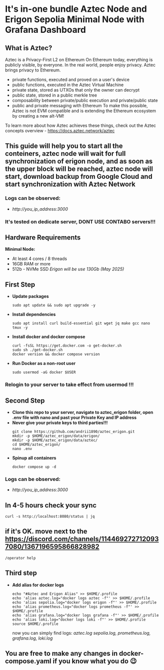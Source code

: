 # It's in-one bundle Aztec Node and Erigon Sepolia Minimal Node with Grafana Dashboard
## What is Aztec?
Aztec is a Privacy-First L2 on Ethereum
On Ethereum today, everything is publicly visible, by everyone. In the real world, people enjoy privacy. Aztec brings privacy to Ethereum.

- private functions, executed and proved on a user's device
- public functions, executed in the Aztec Virtual Machine
- private state, stored as UTXOs that only the owner can decrypt
- public state, stored in a public merkle tree
- composability between private/public execution and private/public state
- public and private messaging with Ethereum
To make this possible, Aztec is not EVM compatible and is extending the Ethereum ecosystem by creating a new alt-VM!

To learn more about how Aztec achieves these things, check out the Aztec concepts overview - https://docs.aztec.network/aztec

## This guide will help you to start all the conteiners, aztec node will wait for full synchronization of erigon node, and as soon as the upper block will be reached, aztec node will start, download backup from Google Cloud and start synchronization with Aztec Network

### Logs can be observed:

- *http://you_ip_address:3000*

### It's tested on dedicate server, DONT USE CONTABO servers!!!

## Hardware Requirements

**Minimal Node:**
- At least 4 cores / 8 threads
- 16GB RAM or more
- 512b - NVMe SSD   *Erigon will be use 130Gb (May 2025)*

## First Step
- **Update packages**
    ```
    sudo apt update && sudo apt upgrade -y
    ```
- **Install dependencies**
     ```
     sudo apt install curl build-essential git wget jq make gcc nano tmux -y
     ```
- **Install docker and docker compose**
    ```
    curl -fsSL https://get.docker.com -o get-docker.sh
    sudo sh ./get-docker.sh
    docker version && docker compose version
    ```

- **Run Docker as a non-root user**
    ```
    sudo usermod -aG docker $USER
    ```

### Relogin to your server to take effect from usermod !!!

## Second Step 
- **Clone this repo to your server, navigate to aztec_erigon folder, open .env file with nano and past your Private Key and IP address**
- 
  **Never give your private keys to third parties!!!**
    ```
    git clone https://github.com/andrii1890/aztec_erigon.git
    mkdir -p $HOME/aztec_erigon/data/erigon/
    mkdir -p $HOME/aztec_erigon/data/aztec/
    cd $HOME/aztec_erigon/
    nano .env
    ```
- **Spinup all containers**
    ```
    docker compose up -d
    ```
### Logs can be observed:

- *http://you_ip_address:3000*

## In 4-5 hours check your sync
```
curl -s http://localhost:8080/status | jq
```
## if it's OK. move next to the https://discord.com/channels/1144692727120937080/1367196595866828982
```
/operator help
```

## Third step
- **Add alias for docker logs**
    ```
    echo "#Aztec and Erigon Alias" >> $HOME/.profile
    echo 'alias aztec.log="docker logs aztec -f"' >> $HOME/.profile
    echo 'alias sepolia.log="docker logs erigon -f"' >> $HOME/.profile
    echo 'alias prometheus.log="docker logs prometheus -f"' >> $HOME/.profile
    echo 'alias grafana.log="docker logs grafana -f"' >> $HOME/.profile
    echo 'alias loki.log="docker logs loki -f"' >> $HOME/.profile
    source $HOME/.profile
    ```
    now you can simply find logs: 
    *aztec.log sepolia.log, prometheus.log, grafana.log, loki.log*
  
## You are free to make any changes in docker-compose.yaml if you know what you do 😉
